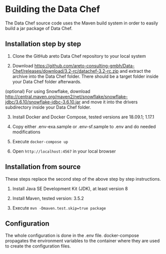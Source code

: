 Building the Data Chef
======================

The Data Chef source code uses the Maven build system in order to easily build a jar package of Data Chef.

Installation step by step
-------------------------

1. Clone the GitHub areto Data Chef repository to your local system

2. Download https://github.com/areto-consulting-gmbh/Data-Chef/releases/download/3.2-rc/datachef-3.2-rc.zip and extract the archive into the Data Chef folder. There should be a target folder inside your Data Chef folder afterwards.

(optional) For using Snowflake, download http://central.maven.org/maven2/net/snowflake/snowflake-jdbc/3.6.10/snowflake-jdbc-3.6.10.jar and move it into the drivers subdirectory inside your Data Chef folder.

3. Install Docker and Docker Compose, tested versions are 18.09.1; 1.17.1

4. Copy either .env-exa.sample or .env-sf.sample to .env and do needed modifications

5. Execute `docker-compose up`

6. Open `http://localhost:4567` in your local browser

Installation from source
------------------------

These steps replace the second step of the above step by step instructions. 

1. Install Java SE Development Kit (JDK), at least version 8

2. Install Maven, tested version: 3.5.2

3. Execute `mvn -Dmaven.test.skip=true package`


Configuration
-------------

The whole configuration is done in the .env file. docker-compose propagates the environment variables to the container where they are used to create the configuration files.

